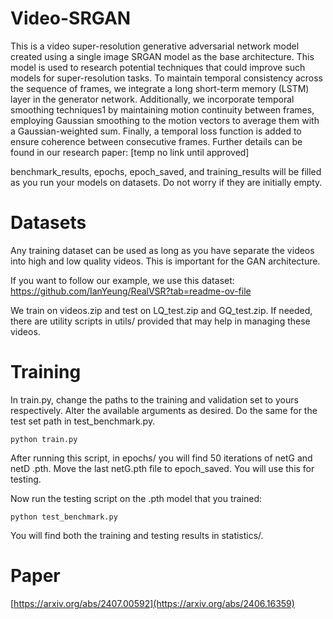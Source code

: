 # Video-SRGAN

This is a video super-resolution generative adversarial network model created using a single image SRGAN model as the base architecture. This model is used to research potential techniques that could improve such models for super-resolution tasks. To maintain temporal consistency across the sequence of frames, we integrate a long short-term memory (LSTM) layer in the generator network.  Additionally, we incorporate
temporal smoothing techniques1 by maintaining motion continuity between frames, employing Gaussian smoothing to the motion vectors to average them with a Gaussian-weighted sum. Finally, a temporal loss function is added to ensure coherence between consecutive frames. Further details can be found in our research paper: [temp no link until approved]

benchmark_results, epochs, epoch_saved, and training_results will be filled as you run your models on datasets. Do not worry if they are initially empty.

# Datasets

Any training dataset can be used as long as you have separate the videos into high and low quality videos. This is important for the GAN architecture. 

If you want to follow our example, we use this dataset: https://github.com/IanYeung/RealVSR?tab=readme-ov-file

We train on videos.zip and test on LQ_test.zip and GQ_test.zip. If needed, there are utility scripts in utils/ provided that may help in managing these videos.

# Training

In train.py, change the paths to the training and validation set to yours respectively. Alter the available arguments as desired.
Do the same for the test set path in test_benchmark.py.

`python train.py`

After running this script, in epochs/ you will find 50 iterations of netG and netD .pth. Move the last netG.pth file to epoch_saved. You will use this for testing.

Now run the testing script on the .pth model that you trained:

`python test_benchmark.py`

You will find both the training and testing results in statistics/.

# Paper

[https://arxiv.org/abs/2407.00592](https://arxiv.org/abs/2406.16359)
